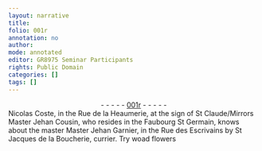 ```yaml
---
layout: narrative
title: 
folio: 001r
annotation: no
author:
mode: annotated
editor: GR8975 Seminar Participants
rights: Public Domain
categories: []
tags: []
---
```


 <div class="folio" align="center">- - - - - <a href="http://gallica.bnf.fr/ark:/12148/btv1b10500001g/f7.image" target="_blank">001r</a> - - - - - </div>  Nicolas Coste, in the <span class="place">Rue de la Heaumerie</span>, at the sign of <span class="place">St Claude</span>/Mirrors Master Jehan Cousin, who resides in the <span class="place">Faubourg St Germain</span>, knows about the master Master Jehan Garnier, in the <span class="place">Rue des Escrivains by St Jacques de la Boucherie</span>, <span class="profession">currier</span>. Try woad flowers  